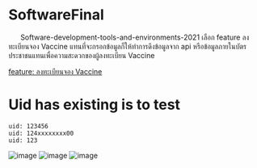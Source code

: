 # SoftwareFinal
&nbsp;&nbsp;&nbsp;&nbsp;&nbsp;&nbsp;Software-development-tools-and-environments-2021
เลือก feature ลงทะเบียนจอง Vaccine แทนที่จะกรอกข้อมูลก็ให้ทำการดึงข้อมูลจาก api หรือข้อมูลภายในบัตรประชาชนแทนเพื่อความสะดวกของผู้ลงทะเบียน Vaccine

[feature: ลงทะเบียนจอง Vaccine
](https://github.com/fchana/SoftwareFinal/wiki/feature-:-%E0%B8%A5%E0%B8%87%E0%B8%97%E0%B8%B0%E0%B9%80%E0%B8%9A%E0%B8%B5%E0%B8%A2%E0%B8%99%E0%B8%88%E0%B8%AD%E0%B8%87-Vaccine)
# Uid has existing is to test
```
uid: 123456
uid: 124xxxxxxxx00
uid: 123
```

 ![image](https://user-images.githubusercontent.com/56545080/167600299-6b82f4b6-aa12-44c3-9b7c-b59b1a532f88.png)
 ![image](https://user-images.githubusercontent.com/56545080/167600440-95998b28-1047-41ee-938c-d762c9c6c085.png)
 ![image](https://user-images.githubusercontent.com/56545080/167600521-b600f63d-45e4-4a51-a9dd-1dd7f25b920c.png)
